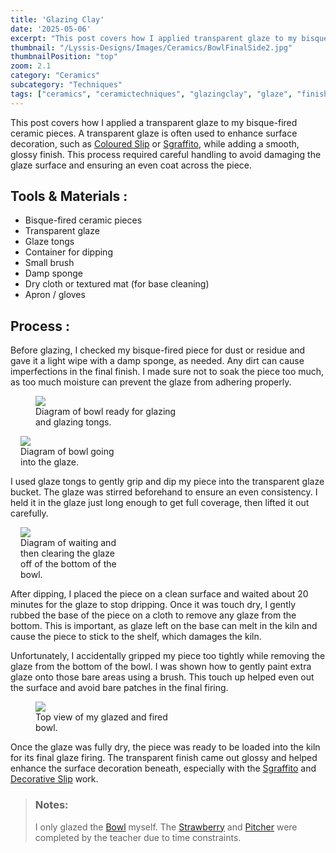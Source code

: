 ```yaml
---
title: 'Glazing Clay'
date: '2025-05-06'
excerpt: "This post covers how I applied transparent glaze to my bisque-fired..."
thumbnail: "/Lyssis-Designs/Images/Ceramics/BowlFinalSide2.jpg"
thumbnailPosition: "top"
zoom: 2.1
category: "Ceramics"
subcategory: "Techniques"
tags: ["ceramics", "ceramictechniques", "glazingclay", "glaze", "finishes", "clay"]
---
```


This post covers how I applied a transparent glaze to my bisque-fired ceramic pieces. A transparent glaze is often used to enhance surface decoration, such as [Coloured Slip](#/blog/Ceramics/Ceramics-Techniques/Slip-Decorating-Clay) or [Sgraffito](#/blog/Ceramics/Ceramics-Techniques/Sgraffito), while adding a smooth, glossy finish. This process required careful handling to avoid damaging the glaze surface and ensuring an even coat across the piece.

## Tools & Materials :
- Bisque-fired ceramic pieces
- Transparent glaze
- Glaze tongs
- Container for dipping
- Small brush
- Damp sponge
- Dry cloth or textured mat (for base cleaning)
- Apron / gloves

## Process :
Before glazing, I checked my bisque-fired piece for dust or residue and gave it a light wipe with a damp sponge, as needed. Any dirt can cause imperfections in the final finish. I made sure not to soak the piece too much, as too much moisture can prevent the glaze from adhering properly.

<div class="clearfix">
<figure class="flex-left" style="width: 15rem;">
  <img src="/Lyssis-Designs/Images/Ceramics/Glazing1.jpg">
  <figcaption>Diagram of bowl ready for glazing and glazing tongs.</figcaption>
</figure>

<figure class="flex-right" style="max-width: 10rem; margin-left: 1rem;">
  <img src="/Lyssis-Designs/Images/Ceramics/Glazing2.jpg">
  <figcaption>Diagram of bowl going into the glaze.</figcaption>
</figure>

I used glaze tongs to gently grip and dip my piece into the transparent glaze bucket. The glaze was stirred beforehand to ensure an even consistency. I held it in the glaze just long enough to get full coverage, then lifted it out carefully.
</div>

<div class="clearfix">
<figure class="flex-right" style="max-width: 10rem; margin-left: 1rem;">
  <img src="/Lyssis-Designs/Images/Ceramics/Glazing3.jpg">
  <figcaption>Diagram of waiting and then clearing the glaze off of the bottom of the bowl.</figcaption>
</figure>

After dipping, I placed the piece on a clean surface and waited about 20 minutes for the glaze to stop dripping. Once it was touch dry, I gently rubbed the base of the piece on a cloth to remove any glaze from the bottom. This is important, as glaze left on the base can melt in the kiln and cause the piece to stick to the shelf, which damages the kiln.

Unfortunately, I accidentally gripped my piece too tightly while removing the glaze from the bottom of the bowl. I was shown how to gently paint extra glaze onto those bare areas using a brush. This touch up helped even out the surface and avoid bare patches in the final firing.
</div>

<div class="clearfix">
<figure class="flex-left" style="width: 15rem;">
  <img src="/Lyssis-Designs/Images/Ceramics/BowlFinalTop.jpg">
  <figcaption>Top view of my glazed and fired bowl.</figcaption>
</figure>

Once the glaze was fully dry, the piece was ready to be loaded into the kiln for its final glaze firing. The transparent finish came out glossy and helped enhance the surface decoration beneath, especially with the [Sgraffito](#/blog/Ceramics/Ceramics-Techniques/Sgraffito) and [Decorative Slip](#/blog/Ceramics/Ceramics-Techniques/Slip-Decorating-Clay) work.
</div>

> ### Notes:
> I only glazed the [Bowl](#/blog/Ceramics/Completed-Ceramics/Clay-Bowl) myself. The [Strawberry](#/blog/Ceramics/Completed-Ceramics/Clay-Strawberry) and [Pitcher](#/blog/Ceramics/Completed-Ceramics/Clay-Pitcher) were completed by the teacher due to time constraints.